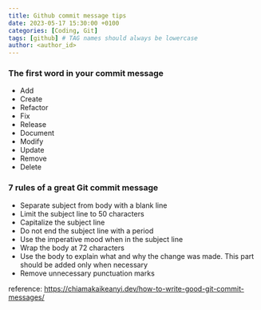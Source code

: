 ```yaml
---
title: Github commit message tips
date: 2023-05-17 15:30:00 +0100
categories: [Coding, Git]
tags: [github] # TAG names should always be lowercase
author: <author_id>
---
```


### The first word in your commit message

- Add
- Create
- Refactor
- Fix
- Release
- Document
- Modify
- Update
- Remove
- Delete

### 7 rules of a great Git commit message

- Separate subject from body with a blank line
- Limit the subject line to 50 characters
- Capitalize the subject line
- Do not end the subject line with a period
- Use the imperative mood when in the subject line
- Wrap the body at 72 characters
- Use the body to explain what and why the change was made. This part should be added only when necessary
- Remove unnecessary punctuation marks

reference: https://chiamakaikeanyi.dev/how-to-write-good-git-commit-messages/
